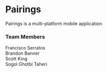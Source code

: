 # Pairings
Pairings is a multi-platform mobile application

### Team Members
Francisco Serratos<br/>
Brandon Banner<br/>
Scott King<br/>
Sogol Ghotbi Taheri<br/>
